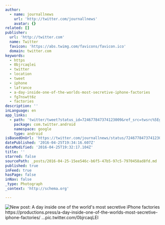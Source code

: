 ```yaml
---
author:
  - name: journallnews
    url: 'http://twitter.com/journallnews'
    avatar: {}
related: []
publisher:
  url: 'http://twitter.com'
  name: Twitter
  favicon: 'https://abs.twimg.com/favicons/favicon.ico'
  domain: twitter.com
keywords:
  - https
  - 0bjrcaqlei
  - twitter
  - location
  - tweet
  - iphone
  - lafrance
  - a-day-inside-one-of-the-worlds-most-secretive-iphone-factories
  - fg7nswtt6z
  - factories
description: ''
inLanguage: en
app_links:
  - path: 'twitter/tweet?status_id=724677847374123009&ref_src=twsrc%5Egoogle%7Ctwcamp%5Eandroidseo%7Ctwgr%5Estatus%7Ctwterm%5E724677847374123009'
    package: com.twitter.android
    namespace: google
    type: android
isBasedOnUrl: 'https://twitter.com/journallnews/status/724677847374123009'
datePublished: '2016-04-25T19:34:16.607Z'
dateModified: '2016-04-25T19:32:17.104Z'
title: ''
starred: false
sourcePath: _posts/2016-04-25-15ee546c-b6f5-47b5-97c5-7970458ad8fd.md
published: true
inFeed: true
hasPage: false
inNav: false
_type: Photograph
_context: 'http://schema.org'

---
```

![New post: A day inside one of the world's most secretive iPhone factories https://productions.press/a-day-inside-one-of-the-worlds-most-secretive-iphone-factories/ ...pic.twitter.com/0bjrcaqLEI](https://pbs.twimg.com/media/Cg6SqWZUkAAIhrX.jpg:large)